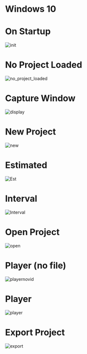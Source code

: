 # Windows 10

# On Startup

![init](init.png)

#
# No Project Loaded

![no_project_loaded](no_project_loaded.png)

#
# Capture Window

![display](display.png)

#
# New Project

![new](new.png)

#
# Estimated

![Est](Estimated.png)

#
# Interval

![Interval](Interval.png)

#
# Open Project

![open](open.png)

#
# Player (no file)

![playernovid](playernovid.png)

#
# Player

![player](player.png)

#
# Export Project

![export](export.png)
